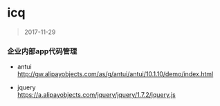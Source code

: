 # icq
> 2017-11-29


### 企业内部app代码管理

+  antui 
http://gw.alipayobjects.com/as/g/antui/antui/10.1.10/demo/index.html

+  jquery  
https://a.alipayobjects.com/jquery/jquery/1.7.2/jquery.js

